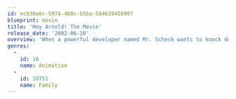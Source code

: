 ```yaml
---
id: ecb30e6c-5974-4b0c-b5ba-584619458997
blueprint: movie
title: 'Hey Arnold! The Movie'
release_date: '2002-06-28'
overview: 'When a powerful developer named Mr. Scheck wants to knock down all the stores and houses in Arnold''s neighborhood to build a huge "mall-plex", it looks likes the neighborhood is doomed to disappear. But with the help of a superhero and a mysterious deep-voiced stranger, Arnold and Gerald will need to recover a crucial document in order to save their beloved neighborhood.'
genres:
  -
    id: 16
    name: Animation
  -
    id: 10751
    name: Family
---
```

